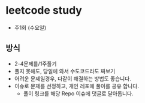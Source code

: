 # leetcode study 

* 주1회 (수요일)

## 방식 

* 2-4문제를/1주풀기 
* 풀지 못해도, 당일에 와서 수도코드라도 짜보기 
* 어려운 문제일경우, 다같이 해결하는 방법도 좋습니다. 
* 이슈로 문제를 선정하고, 개인 레포에 풀이를 공유 합니다. 
  * 풀이 링크를 해당 Repo 이슈에 댓글로 달아둡니다. 
